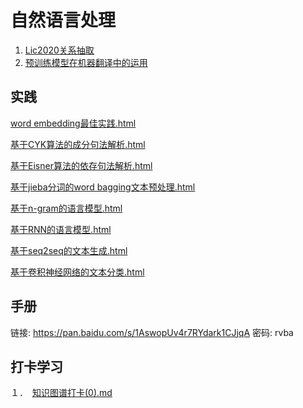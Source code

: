 # 自然语言处理

1. [Lic2020关系抽取](https://zhuanlan.zhihu.com/p/138858558?utm_source=wechat_session&utm_medium=social&s_s_i=sTXJOEe0f5RhjStUDpiUvDP0mYfgtJEXItWfjx0qhj0%3D&s_r=1)
2. [预训练模型在机器翻译中的运用](https://mp.weixin.qq.com/s/yIBCeDa54_n1G4bg4CjQLw)
## 实践
[word embedding最佳实践.html](./word&#32;embedding最佳实践.html)

[基于CYK算法的成分句法解析.html](./基于CYK算法的成分句法解析.html)

[基于Eisner算法的依存句法解析.html](./基于Eisner算法的依存句法解析.html)

[基于jieba分词的word bagging文本预处理.html](./基于jieba分词的word&#32;bagging文本预处理.html)

[基于n-gram的语言模型.html](./基于n-gram的语言模型.html)

[基于RNN的语言模型.html](./基于RNN的语言模型.html)

[基于seq2seq的文本生成.html](./基于seq2seq的文本生成.html)

[基于卷积神经网络的文本分类.html](./基于卷积神经网络的文本分类.html)



## 手册

链接: https://pan.baidu.com/s/1AswopUv4r7RYdark1CJjqA  密码: rvba

## 打卡学习

１．　[知识图谱打卡(0).md](./Datawhale7days/nlpdatawhale7days.md)



